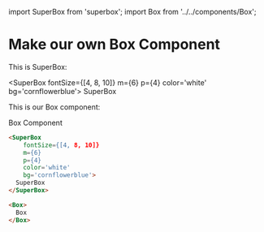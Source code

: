 import SuperBox from 'superbox';
import Box from '../../components/Box';

# Make our own Box Component

This is SuperBox:

<SuperBox
    fontSize={[4, 8, 10]}
    m={6}
    p={4}
    color='white'
    bg='cornflowerblue'>
  SuperBox
</SuperBox>

This is our Box component:

<Box>
  Box Component
</Box>


```html
<SuperBox
    fontSize={[4, 8, 10]}
    m={6}
    p={4}
    color='white'
    bg='cornflowerblue'>
  SuperBox
</SuperBox>

<Box>
  Box
</Box>
```
